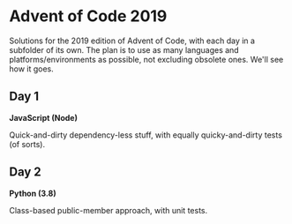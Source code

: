 Advent of Code 2019
===================

Solutions for the 2019 edition of Advent of Code, with each day in a subfolder of its own.
The plan is to use as many languages and platforms/environments as possible, not excluding obsolete ones.
We'll see how it goes.


Day 1
-----

__JavaScript (Node)__

Quick-and-dirty dependency-less stuff, with equally quicky-and-dirty tests (of sorts).


Day 2
-----

__Python (3.8)__

Class-based public-member approach, with unit tests.
